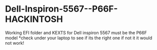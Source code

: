 # Dell-Inspiron-5567--P66F-HACKINTOSH
Working EFI folder and KEXTS for Dell inspiron 5567 must be the P66F model *check under your laptop to see if its the right one if not it it would not work!

